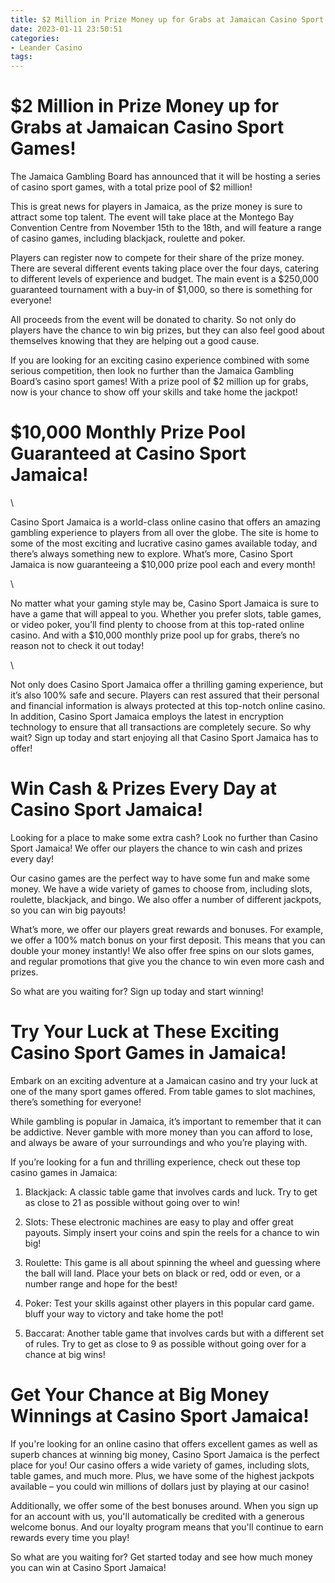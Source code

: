 ```yaml
---
title: $2 Million in Prize Money up for Grabs at Jamaican Casino Sport Games!
date: 2023-01-11 23:50:51
categories:
- Leander Casino
tags:
---
```



#  $2 Million in Prize Money up for Grabs at Jamaican Casino Sport Games!

The Jamaica Gambling Board has announced that it will be hosting a series of casino sport games, with a total prize pool of $2 million!

This is great news for players in Jamaica, as the prize money is sure to attract some top talent. The event will take place at the Montego Bay Convention Centre from November 15th to the 18th, and will feature a range of casino games, including blackjack, roulette and poker.

Players can register now to compete for their share of the prize money. There are several different events taking place over the four days, catering to different levels of experience and budget. The main event is a $250,000 guaranteed tournament with a buy-in of $1,000, so there is something for everyone!

All proceeds from the event will be donated to charity. So not only do players have the chance to win big prizes, but they can also feel good about themselves knowing that they are helping out a good cause.

If you are looking for an exciting casino experience combined with some serious competition, then look no further than the Jamaica Gambling Board’s casino sport games! With a prize pool of $2 million up for grabs, now is your chance to show off your skills and take home the jackpot!

#  $10,000 Monthly Prize Pool Guaranteed at Casino Sport Jamaica!

\

Casino Sport Jamaica is a world-class online casino that offers an amazing gambling experience to players from all over the globe. The site is home to some of the most exciting and lucrative casino games available today, and there’s always something new to explore. What’s more, Casino Sport Jamaica is now guaranteeing a $10,000 prize pool each and every month!

\

No matter what your gaming style may be, Casino Sport Jamaica is sure to have a game that will appeal to you. Whether you prefer slots, table games, or video poker, you’ll find plenty to choose from at this top-rated online casino. And with a $10,000 monthly prize pool up for grabs, there’s no reason not to check it out today!

\

Not only does Casino Sport Jamaica offer a thrilling gaming experience, but it’s also 100% safe and secure. Players can rest assured that their personal and financial information is always protected at this top-notch online casino. In addition, Casino Sport Jamaica employs the latest in encryption technology to ensure that all transactions are completely secure. So why wait? Sign up today and start enjoying all that Casino Sport Jamaica has to offer!

#  Win Cash & Prizes Every Day at Casino Sport Jamaica!

Looking for a place to make some extra cash? Look no further than Casino Sport Jamaica! We offer our players the chance to win cash and prizes every day!

Our casino games are the perfect way to have some fun and make some money. We have a wide variety of games to choose from, including slots, roulette, blackjack, and bingo. We also offer a number of different jackpots, so you can win big payouts!

What’s more, we offer our players great rewards and bonuses. For example, we offer a 100% match bonus on your first deposit. This means that you can double your money instantly! We also offer free spins on our slots games, and regular promotions that give you the chance to win even more cash and prizes.

So what are you waiting for? Sign up today and start winning!

#  Try Your Luck at These Exciting Casino Sport Games in Jamaica!

Embark on an exciting adventure at a Jamaican casino and try your luck at one of the many sport games offered. From table games to slot machines, there’s something for everyone!

While gambling is popular in Jamaica, it’s important to remember that it can be addictive. Never gamble with more money than you can afford to lose, and always be aware of your surroundings and who you’re playing with.

If you’re looking for a fun and thrilling experience, check out these top casino games in Jamaica:

1. Blackjack: A classic table game that involves cards and luck. Try to get as close to 21 as possible without going over to win!

2. Slots: These electronic machines are easy to play and offer great payouts. Simply insert your coins and spin the reels for a chance to win big!

3. Roulette: This game is all about spinning the wheel and guessing where the ball will land. Place your bets on black or red, odd or even, or a number range and hope for the best!

4. Poker: Test your skills against other players in this popular card game. bluff your way to victory and take home the pot!

5. Baccarat: Another table game that involves cards but with a different set of rules. Try to get as close to 9 as possible without going over for a chance at big wins!

#  Get Your Chance at Big Money Winnings at Casino Sport Jamaica!

If you're looking for an online casino that offers excellent games as well as superb chances at winning big money, Casino Sport Jamaica is the perfect place for you! Our casino offers a wide variety of games, including slots, table games, and much more. Plus, we have some of the highest jackpots available – you could win millions of dollars just by playing at our casino!

 Additionally, we offer some of the best bonuses around. When you sign up for an account with us, you'll automatically be credited with a generous welcome bonus. And our loyalty program means that you'll continue to earn rewards every time you play!

So what are you waiting for? Get started today and see how much money you can win at Casino Sport Jamaica!